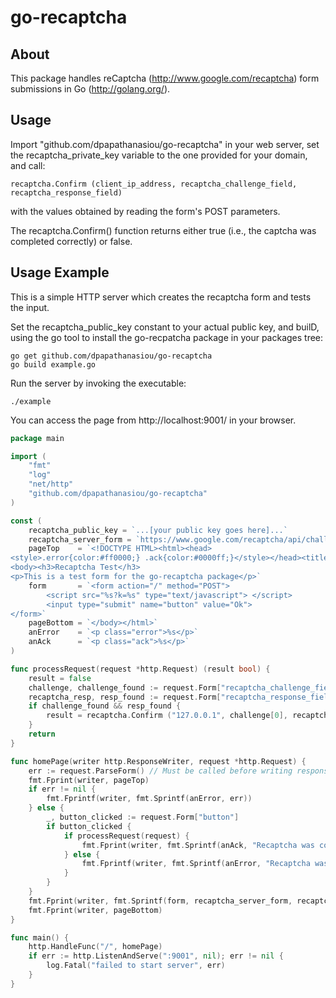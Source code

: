 go-recaptcha
============

About
-----

This package handles reCaptcha (http://www.google.com/recaptcha) form submissions in Go (http://golang.org/).

Usage
-----

Import "github.com/dpapathanasiou/go-recaptcha" in your web server, set the recaptcha_private_key variable to the one provided for your domain, and call:

    recaptcha.Confirm (client_ip_address, recaptcha_challenge_field, recaptcha_response_field)

with the values obtained by reading the form's POST parameters.

The recaptcha.Confirm() function returns either true (i.e., the captcha was completed correctly) or false.

Usage Example
-------------

This is a simple HTTP server which creates the recaptcha form and tests the input.

Set the recaptcha_public_key constant to your actual public key, and builD, using the go tool to install the go-recpatcha package in your packages tree:

```
go get github.com/dpapathanasiou/go-recaptcha
go build example.go
```

Run the server by invoking the executable:

```
./example
```

You can access the page from http://localhost:9001/ in your browser.

```go
package main

import (
    "fmt"
    "log"
    "net/http"
    "github.com/dpapathanasiou/go-recaptcha"
)

const (
    recaptcha_public_key = `...[your public key goes here]...`
    recaptcha_server_form = `https://www.google.com/recaptcha/api/challenge`
    pageTop    = `<!DOCTYPE HTML><html><head>
<style>.error{color:#ff0000;} .ack{color:#0000ff;}</style></head><title>Recaptcha Test</title>
<body><h3>Recaptcha Test</h3>
<p>This is a test form for the go-recaptcha package</p>`
    form       = `<form action="/" method="POST">
    	<script src="%s?k=%s" type="text/javascript"> </script>
    	<input type="submit" name="button" value="Ok">
</form>`
    pageBottom = `</body></html>`
    anError    = `<p class="error">%s</p>`
    anAck      = `<p class="ack">%s</p>`
)

func processRequest(request *http.Request) (result bool) {
    result = false
    challenge, challenge_found := request.Form["recaptcha_challenge_field"]
    recaptcha_resp, resp_found := request.Form["recaptcha_response_field"]
    if challenge_found && resp_found {
    	result = recaptcha.Confirm ("127.0.0.1", challenge[0], recaptcha_resp[0])
    }
    return 
}

func homePage(writer http.ResponseWriter, request *http.Request) {
    err := request.ParseForm() // Must be called before writing response
    fmt.Fprint(writer, pageTop)
    if err != nil {
        fmt.Fprintf(writer, fmt.Sprintf(anError, err))
    } else {
    	_, button_clicked := request.Form["button"]
    	if button_clicked {
    		if processRequest(request) {
    			fmt.Fprint(writer, fmt.Sprintf(anAck, "Recaptcha was correct!"))
    		} else {
    			fmt.Fprintf(writer, fmt.Sprintf(anError, "Recaptcha was incorrect; try again."))
    		}
    	}
    }
    fmt.Fprint(writer, fmt.Sprintf(form, recaptcha_server_form, recaptcha_public_key))
    fmt.Fprint(writer, pageBottom)
}

func main() {
    http.HandleFunc("/", homePage)
    if err := http.ListenAndServe(":9001", nil); err != nil {
        log.Fatal("failed to start server", err)
    }
}
```
